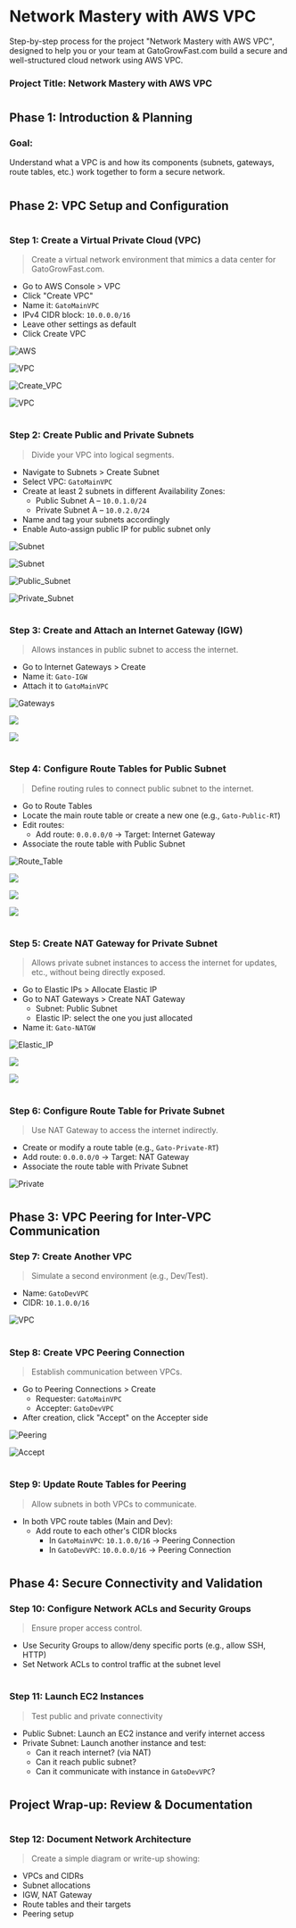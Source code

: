 # Network Mastery with AWS VPC
Step-by-step process for the project "Network Mastery with AWS VPC", designed to help you or your team at GatoGrowFast.com build a secure and well-structured cloud network using AWS VPC.

### Project Title: Network Mastery with AWS VPC
#
## Phase 1: Introduction & Planning
### Goal:
Understand what a VPC is and how its components (subnets, gateways, route tables, etc.) work together to form a secure network.
#
## Phase 2: VPC Setup and Configuration
#
### Step 1: Create a Virtual Private Cloud (VPC)
> Create a virtual network environment that mimics a data center for GatoGrowFast.com.
* Go to AWS Console > VPC
* Click "Create VPC"
* Name it: `GatoMainVPC`
* IPv4 CIDR block: `10.0.0.0/16`
* Leave other settings as default
* Click Create VPC

![AWS](img/1_aws.png)

![VPC](img/2_vpc.png)

![Create_VPC](img/3_create_vpc.png)

![VPC](img/4_created_vpc.png)
#
### Step 2: Create Public and Private Subnets
> Divide your VPC into logical segments.
* Navigate to Subnets > Create Subnet
* Select VPC: `GatoMainVPC`
* Create at least 2 subnets in different Availability Zones:
  * Public Subnet A  – `10.0.1.0/24`
  * Private Subnet A – `10.0.2.0/24`
* Name and tag your subnets accordingly
* Enable Auto-assign public IP for public subnet only

![Subnet](img/5_subnet.png)

![Subnet](img/6_sub_vpc.png)

![Public_Subnet](img/7_sub_public.png)

![Private_Subnet](img/8_sub_private.png)

#
### Step 3: Create and Attach an Internet Gateway (IGW)
> Allows instances in public subnet to access the internet.
* Go to Internet Gateways > Create
* Name it: `Gato-IGW`
* Attach it to `GatoMainVPC`

![Gateways](img/9_gateways.png)

![](img/10_create_gateway.png)

![](img/11_attach_vpc.png)

#
### Step 4: Configure Route Tables for Public Subnet
> Define routing rules to connect public subnet to the internet.
* Go to Route Tables
* Locate the main route table or create a new one (e.g., `Gato-Public-RT`)
* Edit routes:
  * Add route: `0.0.0.0/0` → Target: Internet Gateway
* Associate the route table with Public Subnet

![Route_Table](img/12_route_table.png)

![](img/13_create_RT.png)

![](img/14_route_t.png)

![](img/15_RT.png)
#
### Step 5: Create NAT Gateway for Private Subnet
> Allows private subnet instances to access the internet for updates, etc., without being directly exposed.
* Go to Elastic IPs > Allocate Elastic IP
* Go to NAT Gateways > Create NAT Gateway
  * Subnet: Public Subnet
  * Elastic IP: select the one you just allocated
* Name it: `Gato-NATGW`

![Elastic_IP](img/16_elastic_ip.png)

![](img/17_nat.png)

![](img/18_NAT_Gateways.png)


#
### Step 6: Configure Route Table for Private Subnet
> Use NAT Gateway to access the internet indirectly.
* Create or modify a route table (e.g., `Gato-Private-RT`)
* Add route: `0.0.0.0/0` → Target: NAT Gateway
* Associate the route table with Private Subnet

![Private](img/19_private_associate.png)

#
## Phase 3: VPC Peering for Inter-VPC Communication
### Step 7: Create Another VPC
> Simulate a second environment (e.g., Dev/Test).
* Name: `GatoDevVPC`
* CIDR: `10.1.0.0/16`

![VPC](img/20_VPC.png)

#
### Step 8: Create VPC Peering Connection
> Establish communication between VPCs.
* Go to Peering Connections > Create
  * Requester: `GatoMainVPC`
  * Accepter: `GatoDevVPC`
* After creation, click "Accept" on the Accepter side

![Peering](img/21_peering.png)

![Accept](img/22_acceptance.png)
#
### Step 9: Update Route Tables for Peering
> Allow subnets in both VPCs to communicate.
* In both VPC route tables (Main and Dev):
  * Add route to each other's CIDR blocks
    * In `GatoMainVPC`: `10.1.0.0/16` → Peering Connection
    * In `GatoDevVPC`: `10.0.0.0/16` → Peering Connection

#
## Phase 4: Secure Connectivity and Validation
### Step 10: Configure Network ACLs and Security Groups
> Ensure proper access control.
* Use Security Groups to allow/deny specific ports (e.g., allow SSH, HTTP)
* Set Network ACLs to control traffic at the subnet level
#
### Step 11: Launch EC2 Instances
> Test public and private connectivity
* Public Subnet: Launch an EC2 instance and verify internet access
* Private Subnet: Launch another instance and test:
  * Can it reach internet? (via NAT)
  * Can it reach public subnet?
  * Can it communicate with instance in `GatoDevVPC`?
#
## Project Wrap-up: Review & Documentation
#
### Step 12: Document Network Architecture
> Create a simple diagram or write-up showing:
* VPCs and CIDRs
* Subnet allocations
* IGW, NAT Gateway
* Route tables and their targets
* Peering setup
